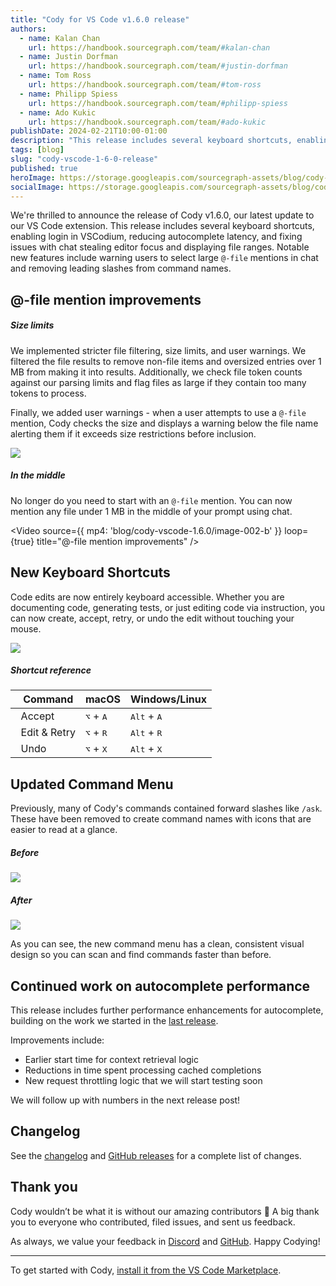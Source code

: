 ```yaml
---
title: "Cody for VS Code v1.6.0 release"
authors:
  - name: Kalan Chan
    url: https://handbook.sourcegraph.com/team/#kalan-chan
  - name: Justin Dorfman
    url: https://handbook.sourcegraph.com/team/#justin-dorfman
  - name: Tom Ross
    url: https://handbook.sourcegraph.com/team/#tom-ross
  - name: Philipp Spiess
    url: https://handbook.sourcegraph.com/team/#philipp-spiess
  - name: Ado Kukic
    url: https://handbook.sourcegraph.com/team/#ado-kukic
publishDate: 2024-02-21T10:00-01:00
description: "This release includes several keyboard shortcuts, enabling login in VSCodium, reducing autocomplete latency, and fixing issues with chat stealing editor focus and displaying file ranges."
tags: [blog]
slug: "cody-vscode-1-6-0-release"
published: true
heroImage: https://storage.googleapis.com/sourcegraph-assets/blog/cody-vscode-1.6.0/cody-vscode-1.6.0-og-image.png
socialImage: https://storage.googleapis.com/sourcegraph-assets/blog/cody-vscode-1.6.0/cody-vscode-1.6.0-og-image.png
--- 
```


We're thrilled to announce the release of Cody v1.6.0, our latest update to our VS Code extension. This release includes several keyboard shortcuts, enabling login in VSCodium, reducing autocomplete latency, and fixing issues with chat stealing editor focus and displaying file ranges. Notable new features include warning users to select large `@-file` mentions in chat and removing leading slashes from command names. 


## @-file mention improvements


##### Size limits

We implemented stricter file filtering, size limits, and user warnings. We filtered the file results to remove non-file items and oversized entries over 1 MB from making it into results. Additionally, we check file token counts against our parsing limits and flag files as large if they contain too many tokens to process.

Finally, we added user warnings - when a user attempts to use a `@-file` mention, Cody checks the size and displays a warning below the file name alerting them if it exceeds size restrictions before inclusion.


![](https://storage.googleapis.com/sourcegraph-assets/blog/cody-vscode-1.6.0/image-001.png)



##### In the middle 

No longer do you need to start with an `@-file` mention. You can now mention any file under 1 MB in the middle of your prompt using chat.


<Video
  source={{
    mp4: 'blog/cody-vscode-1.6.0/image-002-b'
  }}
  loop={true}
  title="@-file mention improvements"
/>



## New Keyboard Shortcuts

Code edits are now entirely keyboard accessible. Whether you are documenting code, generating tests, or just editing code via instruction, you can now create, accept, retry, or undo the edit without touching your mouse.


![](https://storage.googleapis.com/sourcegraph-assets/blog/cody-vscode-1.6.0/image-003.png)



##### Shortcut reference


| &nbsp; Command      | macOS                       | Windows/Linux                 |
| ------------------- | --------------------------- | ----------------------------- |
| &nbsp; Accept       | <kbd>⌥</kbd> + <kbd>A</kbd> | <kbd>Alt</kbd> + <kbd>A</kbd> |
| &nbsp; Edit & Retry | <kbd>⌥</kbd> + <kbd>R</kbd> | <kbd>Alt</kbd> + <kbd>R</kbd> |
| &nbsp; Undo         | <kbd>⌥</kbd> + <kbd>X</kbd> | <kbd>Alt</kbd> + <kbd>X</kbd> |


## Updated Command Menu

Previously, many of Cody's commands contained forward slashes like `/ask`. These have been removed to create command names with icons that are easier to read at a glance.


##### Before

![](https://storage.googleapis.com/sourcegraph-assets/blog/cody-vscode-1.6.0/image-004.png)

##### After

![](https://storage.googleapis.com/sourcegraph-assets/blog/cody-vscode-1.6.0/image-005.png)

As you can see, the new command menu has a clean, consistent visual design so you can scan and find commands faster than before.

## Continued work on autocomplete performance

This release includes further performance enhancements for autocomplete, building on the work we started in the [last release](https://sourcegraph.com/blog/cody-vscode-1-4-0-release).

Improvements include:

* Earlier start time for context retrieval logic
* Reductions in time spent processing cached completions
* New request throttling logic that we will start testing soon

We will follow up with numbers in the next release post!

## Changelog

See the [changelog](https://github.com/sourcegraph/cody/releases/tag/vscode-v1.6.0) and [GitHub releases](https://github.com/sourcegraph/cody/releases) for a complete list of changes.


## Thank you

Cody wouldn’t be what it is without our amazing contributors 💖 A big thank you to everyone who contributed, filed issues, and sent us feedback.

As always, we value your feedback in [Discord](https://discord.com/servers/sourcegraph-969688426372825169) and [GitHub](https://github.com/sourcegraph/cody/discussions). Happy Codying!


<hr style={{marginTop:"2rem",marginBottom:"2rem"}} />

To get started with Cody, [install it from the VS Code Marketplace](https://marketplace.visualstudio.com/items?itemName=sourcegraph.cody-ai).

